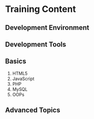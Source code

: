 # Training Content
## Development Environment
## Development Tools
## Basics
1. HTML5
2. JavaScript
3. PHP
4. MySQL
5. OOPs

## Advanced Topics
